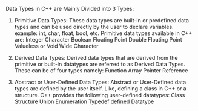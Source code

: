 Data Types in C++ are Mainly Divided into 3 Types:

1. Primitive Data Types: These data types are built-in or predefined data types and can be used directly by the user to declare variables. example: int, char, float, bool, etc. Primitive data types available in C++ are:
   Integer
   Character
   Boolean
   Floating Point
   Double Floating Point
   Valueless or Void
   Wide Character

2. Derived Data Types: Derived data types that are derived from the primitive or built-in datatypes are referred to as Derived Data Types. These can be of four types namely:
   Function
   Array
   Pointer
   Reference

3. Abstract or User-Defined Data Types: Abstract or User-Defined data types are defined by the user itself. Like, defining a class in C++ or a structure. C++ provides the following user-defined datatypes:
   Class
   Structure
   Union
   Enumeration
   Typedef defined Datatype
